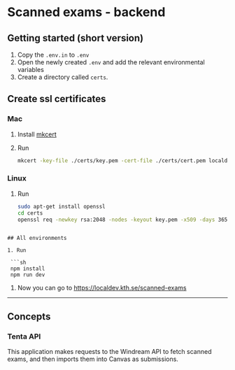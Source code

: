 # Scanned exams - backend

## Getting started (short version)

1. Copy the `.env.in` to `.env`
1. Open the newly created `.env` and add the relevant environmental variables
1. Create a directory called `certs`.

## Create ssl certificates

### Mac

1. Install [mkcert](https://github.com/FiloSottile/mkcert)
1. Run

   ```sh
   mkcert -key-file ./certs/key.pem -cert-file ./certs/cert.pem localdev.kth.se localhost
   ```

### Linux

1. Run

   ```sh
   sudo apt-get install openssl
   cd certs
   openssl req -newkey rsa:2048 -nodes -keyout key.pem -x509 -days 365 -out cert.pem
   ```

````

## All environments

1. Run

 ```sh
 npm install
 npm run dev
````

1. Now you can go to https://localdev.kth.se/scanned-exams

---

## Concepts

### Tenta API

This application makes requests to the Windream API to fetch scanned exams, and then imports them into Canvas as submissions.
